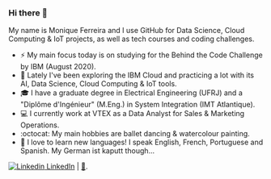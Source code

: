 ### Hi there 👋

<!--
**ferreiramonique/ferreiramonique** is a ✨ _special_ ✨ repository because its `README.md` (this file) appears on your GitHub profile.
-->

My name is Monique Ferreira and I use GitHub for Data Science, Cloud Computing & IoT projects, as well as tech courses and coding challenges.

- ⚡ My main focus today is on studying for the Behind the Code Challenge by IBM (August 2020). 
- 🌱 Lately I've been exploring the IBM Cloud and practicing a lot with its AI, Data Science, Cloud Computing & IoT tools.
- 🎓 I have a graduate degree in Electrical Engineering (UFRJ) and a "Diplôme d'Ingénieur" (M.Eng.) in System Integration (IMT Atlantique). 
- :computer: I currently work at VTEX as a Data Analyst for Sales & Marketing Operations.
- :octocat: My main hobbies are ballet dancing & watercolour painting.
- 💬 I love to learn new languages! I speak English, French, Portuguese and Spanish. My German ist kaputt though...

[![Linkedin](https://i.stack.imgur.com/gVE0j.png) LinkedIn](https://www.linkedin.com/in/ferreiramonique/) |  [:e-mail:](mailto:moniquecalmon@poli.ufrj.br).
